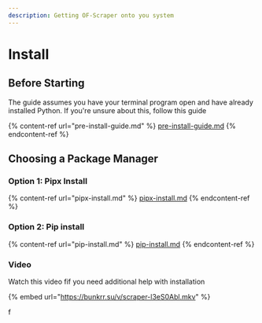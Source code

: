 ```yaml
---
description: Getting OF-Scraper onto you system
---
```


# Install

##

## Before Starting

The guide assumes you have your terminal program open and have already installed Python. If you're unsure about this, follow this guide

{% content-ref url="pre-install-guide.md" %}
[pre-install-guide.md](pre-install-guide.md)
{% endcontent-ref %}



## Choosing a Package Manager

### **Option 1: Pipx Install**

{% content-ref url="pipx-install.md" %}
[pipx-install.md](pipx-install.md)
{% endcontent-ref %}

### **Option 2: Pip install** 

{% content-ref url="pip-install.md" %}
[pip-install.md](pip-install.md)
{% endcontent-ref %}

### Video

Watch this video fif you need additional help with installation

{% embed url="https://bunkrr.su/v/scraper-l3eS0Abl.mkv" %}

f

